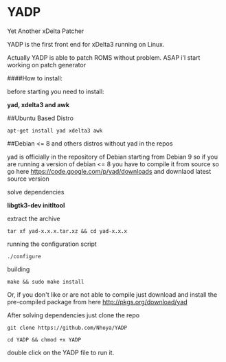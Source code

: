 # YADP
Yet Another xDelta Patcher

YADP is the first front end for xDelta3 running on Linux.

Actually YADP is able to patch ROMS without problem. ASAP i'l start working on patch generator


####How to install:

before starting you need to install:

**yad, xdelta3 and awk**

##Ubuntu Based Distro

```
apt-get install yad xdelta3 awk
```
##Debian <= 8 and others distros without yad in the repos

yad is officially in the repository of Debian starting from Debian 9 so if you are running a version of debian <= 8 you have to compile it from source
so go here https://code.google.com/p/yad/downloads and downlaod latest source version

solve dependencies

**libgtk3-dev initltool** 

extract the archive

```
tar xf yad-x.x.x.tar.xz && cd yad-x.x.x
```

running the configuration script

```
./configure
```
building

```
make && sudo make install
```
Or, if you don't like or are not able to compile just download and install the pre-compiled package from here
http://pkgs.org/download/yad

After solving dependencies just clone the repo 

```
git clone https://github.com/Nhoya/YADP
```
```
cd YADP && chmod +x YADP
```
double click on the YADP file to run it.
